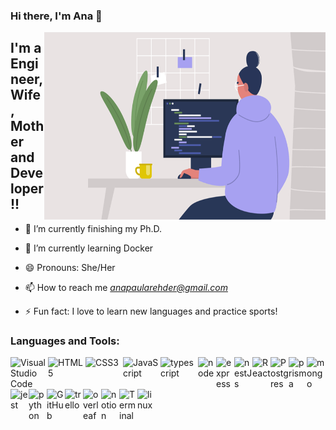 
### Hi there, I'm Ana  👋

 <img align="right" alt="GIF" src="https://github.com/anarehder/anarehder/blob/main/gif_women.gif?raw=true" width="450" height="300" />


## I'm a Engineer, Wife, Mother and Developer!!
- 🔭 I’m currently finishing my Ph.D.
- 🌱 I’m currently learning Docker
- 😄 Pronouns: She/Her
- 📫 How to reach me *anapaularehder@gmail.com*

- ⚡ Fun fact: I love to learn new languages and practice sports!


### Languages and Tools:

<img align="left" alt="Visual Studio Code" width="60px" src="https://img.shields.io/badge/Visual_Studio_Code-0078D4?style=for-the-badge&logo=visual%20studio%20code&logoColor=white" />
<img align="left" alt="HTML5" width="60px" src="https://img.shields.io/badge/HTML5-E34F26?style=for-the-badge&logo=html5&logoColor=white" />
<img align="left" alt="CSS3" width="60px" src="https://img.shields.io/badge/CSS3-1572B6?style=for-the-badge&logo=css3&logoColor=white" />
<img align="left" alt="JavaScript" width="60px" src="https://img.shields.io/badge/JavaScript-323330?style=for-the-badge&logo=javascript&logoColor=F7DF1E" />
<img align="left" alt="typescript" width="60px" src="https://img.shields.io/badge/TypeScript-007ACC?style=for-the-badge&logo=typescript&logoColor=white" />
<img align="left" alt="node" width="29px" src="https://img.shields.io/badge/Node%20js-339933?style=for-the-badge&logo=nodedotjs&logoColor=white"/>
<img align="left" alt="express" width="29px" src="https://img.shields.io/badge/Express%20js-000000?style=for-the-badge&logo=express&logoColor=white" />
<img align="left" alt="nestJs" width="29px" src="https://img.shields.io/badge/nestjs-E0234E?style=for-the-badge&logo=nestjs&logoColor=white" />
<img align="left" alt="React" width="29px" src="https://img.shields.io/badge/React-20232A?style=for-the-badge&logo=react&logoColor=61DAFB" />
<img align="left" alt="Postgres" width="29px" src="https://img.shields.io/badge/PostgreSQL-316192?style=for-the-badge&logo=postgresql&logoColor=white" />
<img align="left" alt="prisma" width="29px" src="https://img.shields.io/badge/Prisma-3982CE?style=for-the-badge&logo=Prisma&logoColor=white" />
<img align="left" alt="mongo" width="29px" src="https://img.shields.io/badge/MongoDB-4EA94B?style=for-the-badge&logo=mongodb&logoColor=white" />
<img align="left" alt="jest" width="29px" src="https://img.shields.io/badge/Jest-C21325?style=for-the-badge&logo=jest&logoColor=white" />
<img align="left" alt="python" width="29px" src="https://img.shields.io/badge/Python-FFD43B?style=for-the-badge&logo=python&logoColor=blue" />
<img align="left" alt="GitHub" width="29px" src="https://img.shields.io/badge/GitHub-100000?style=for-the-badge&logo=github&logoColor=white" />
<img align="left" alt="trello" width="29px" src="https://img.shields.io/badge/Trello-0052CC?style=for-the-badge&logo=trello&logoColor=white" />
<img align="left" alt="overleaf" width="29px" src="https://img.shields.io/badge/Overleaf-47A141?style=for-the-badge&logo=Overleaf&logoColor=white" />
<img align="left" alt="notion" width="29px" src="https://img.shields.io/badge/Notion-000000?style=for-the-badge&logo=notion&logoColor=white" />
<img align="left" alt="Terminal" width="29px" src="https://img.shields.io/badge/GNU%20Bash-4EAA25?style=for-the-badge&logo=GNU%20Bash&logoColor=white" />
<img align="left" alt="linux" width="29px" src="https://img.shields.io/badge/Linux-FCC624?style=for-the-badge&logo=linux&logoColor=black" />
